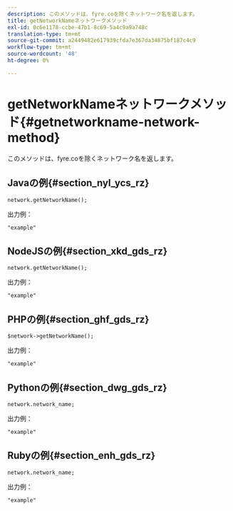 ```yaml
---
description: このメソッドは、fyre.coを除くネットワーク名を返します。
title: getNetworkNameネットワークメソッド
exl-id: 0c6e1178-ccbe-47b1-8c69-5a4c9a9a748c
translation-type: tm+mt
source-git-commit: a2449482e617939cfda7e367da34875bf187c4c9
workflow-type: tm+mt
source-wordcount: '48'
ht-degree: 0%

---
```


# getNetworkNameネットワークメソッド{#getnetworkname-network-method}

このメソッドは、fyre.coを除くネットワーク名を返します。

## Javaの例{#section_nyl_ycs_rz}

```
network.getNetworkName();
```

出力例：

```
"example" 
```

## NodeJSの例{#section_xkd_gds_rz}

```
network.getNetworkName();
```

出力例：

```
"example" 
```

## PHPの例{#section_ghf_gds_rz}

```
$network->getNetworkName(); 
```

出力例：

```
"example" 
```

## Pythonの例{#section_dwg_gds_rz}

```
network.network_name; 
```

出力例：

```
"example" 
```

## Rubyの例{#section_enh_gds_rz}

```
network.network_name; 
```

出力例：

```
"example" 
```
